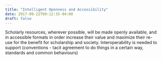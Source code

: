 ```yaml
---
title: "Intelligent Openness and Accessibility"
date: 2017-09-22T09:12:35-04:00
draft: false
---
```

Scholarly resources, wherever possible, will be made openly available, and in accessible formats in order increase their value and maximize their re-use for the benefit for scholarship and society. Interoperability is needed to support (conventions - tacit agreement to do things in a certain way, standards and common behaviours)